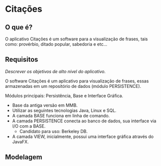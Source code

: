 # Citações #

## O que é? ##

O aplicativo Citações é um software para a visualização de frases, tais como: provérbio, ditado popular, sabedoria e etc...

## Requisitos ##

*Descrever os objetivos de alto nível do aplicativo.*

O software Citações é um aplicativo para visualização de frases, essas armazenadas em um repositório de dados (módulo PERSISTENCE).

Módulos principais: Persistência, Base e Interface Gráfica.

- Base da antiga versão em MMB.
- Utilizar as seguintes tecnologias Java, Linux e SQL.
- A camada BASE funciona em linha de comando.
- A camada PERSISTENCE conecta ao banco de dados, sua interface via I/O com a BASE.
  - Candidato para uso: Berkeley DB.
- A camada VIEW, inicialmente, possui uma interface gráfica através do JavaFX.

## Modelagem ##
